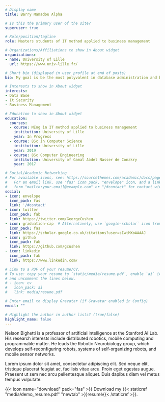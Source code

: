 ```yaml
---
# Display name
title: Barry Mamadou Alpha

# Is this the primary user of the site?
superuser: true

# Role/position/tagline
role: Masters students of IT method applied to business management

# Organizations/Affiliations to show in About widget
organizations:
- name: University of Lille
  url: https://www.univ-lille.fr/

# Short bio (displayed in user profile at end of posts)
bio: My goal is be the most polyvalent in database administration and business management

# Interests to show in About widget
interests:
- Data Base
- It Security
- Business Management

# Education to show in About widget
education:
  courses:
  - course: MEng in IT method applied to business management
    institution: University of Lille
    year: In Progress
  - course: BSc in Computer Science
    institution: University of Lille
    year: 2019
  - course: BSc Computer Engineering
    institution: University of Gamal Abdel Nasser de Conakry
    year: 2017

# Social/Academic Networking
# For available icons, see: https://sourcethemes.com/academic/docs/page-builder/#icons
#   For an email link, use "fas" icon pack, "envelope" icon, and a link in the
#   form "mailto:your-email@example.com" or "/#contact" for contact widget.
social:
- icon: envelope
  icon_pack: fas
  link: '/#contact'
- icon: twitter
  icon_pack: fab
  link: https://twitter.com/GeorgeCushen
- icon: graduation-cap  # Alternatively, use `google-scholar` icon from `ai` icon pack
  icon_pack: fas
  link: https://scholar.google.co.uk/citations?user=sIwtMXoAAAAJ
- icon: github
  icon_pack: fab
  link: https://github.com/gcushen
- icon: linkedin
  icon_pack: fab
  link: https://www.linkedin.com/

# Link to a PDF of your resume/CV.
# To use: copy your resume to `static/media/resume.pdf`, enable `ai` icons in `params.toml`, 
# and uncomment the lines below.
# - icon: cv
#   icon_pack: ai
#   link: media/resume.pdf

# Enter email to display Gravatar (if Gravatar enabled in Config)
email: ""

# Highlight the author in author lists? (true/false)
highlight_name: false
---
```


Nelson Bighetti is a professor of artificial intelligence at the Stanford AI Lab. His research interests include distributed robotics, mobile computing and programmable matter. He leads the Robotic Neurobiology group, which develops self-reconfiguring robots, systems of self-organizing robots, and mobile sensor networks.

Lorem ipsum dolor sit amet, consectetur adipiscing elit. Sed neque elit, tristique placerat feugiat ac, facilisis vitae arcu. Proin eget egestas augue. Praesent ut sem nec arcu pellentesque aliquet. Duis dapibus diam vel metus tempus vulputate.

{{< icon name="download" pack="fas" >}} Download my {{< staticref "media/demo_resume.pdf" "newtab" >}}resumé{{< /staticref >}}.
